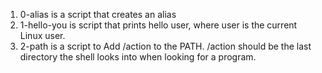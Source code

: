 1. 0-alias is a script that creates an alias
2. 1-hello-you is script that prints hello user, where user is the current Linux user.
3. 2-path is a script to Add /action to the PATH. /action should be the last directory the shell looks into when looking for a program.

